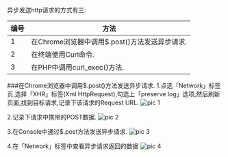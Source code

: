 异步发送http请求的方式有三:

编号|                 方法
----|---------------------------------------------
1   |在Chrome浏览器中调用$.post()方法发送异步请求.
2   |在终端使用Curl命令.
3   |在PHP中调用curl_exec()方法.

###在Chrome浏览器中调用$.post()方法发送异步请求.
1.点选「Network」标签页,选择「XHR」标签(Xml HttpRequest),勾选上「preserve log」选项,然后刷新页面,找到目标请求,记录下该请求的Request URL.
![pic 1](http://123.57.28.146/Public/Images/201602081.png)

2.记录下请求中携带的POST数据.
![pic 2](http://123.57.28.146/Public/Images/201602082.png)

3.在Console中通过$.post方法发送异步请求.
![pic 3](http://123.57.28.146/Public/Images/201602083.png)

4.在「Network」标签中查看异步请求返回的数据
![pic 4](http://123.57.28.146/Public/Images/201602084.png)
